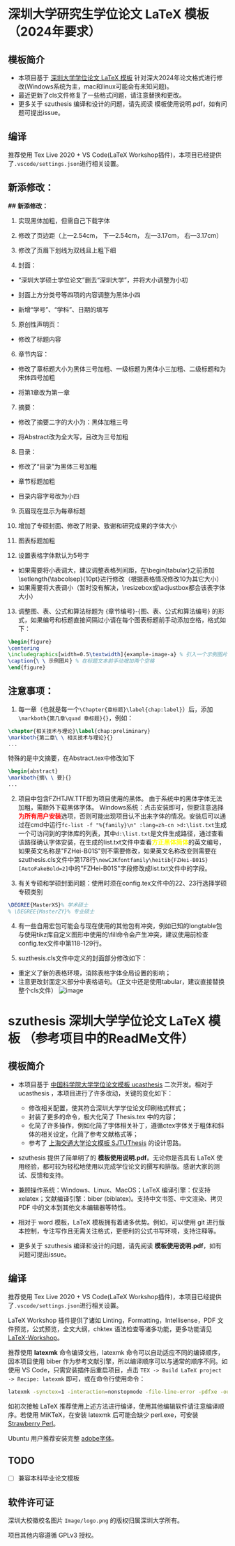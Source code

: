 # 深圳大学研究生学位论文 LaTeX 模板（2024年要求）
## 模板简介
* 本项目基于 [深圳大学学位论文 LaTeX 模板](https://github.com/yichengsu/szuthesis) 针对深大2024年论文格式进行修改(Windows系统为主，mac和linux可能会有未知问题)。
* 最近更新了cls文件修复了一些格式问题，请注意替换和更改。
* 更多关于 szuthesis 编译和设计的问题，请先阅读 模板使用说明.pdf，如有问题可提出issue。

## 编译
推荐使用 Tex Live 2020 + VS Code(LaTeX Workshop插件)，本项目已经提供了`.vscode/settings.json`进行相关设置。

## 新添修改：
**##** **新添修改：**

1. 实现黑体加粗，但需自己下载字体

2. 修改了页边距（上—2.54cm， 下—2.54cm， 左—3.17cm， 右—3.17cm）

3. 修改了页眉下划线为双线且上粗下细

4. 封面：

* “深圳大学硕士学位论文”删去“深圳大学”，并将大小调整为小初

* 封面上方分类号等四项的内容调整为黑体小四

* 新增“学号”、“学科”、日期的填写

5. 原创性声明页：

+ 修改了标题内容

6. 章节内容：

+ 修改了章标题大小为黑体三号加粗、一级标题为黑体小三加粗、二级标题和为宋体四号加粗

+ 将第1章改为第一章

7. 摘要：

+ 修改了摘要二字的大小为：黑体加粗三号

+ 将Abstract改为全大写，且改为三号加粗

8. 目录：

+ 修改了“目录”为黑体三号加粗

+ 章节标题加粗

+ 目录内容字号改为小四

9. 页眉现在显示为每章标题

10. 增加了专硕封面、修改了附录、致谢和研究成果的字体大小

11. 图表标题加粗

12. 设置表格字体默认为5号字
* 如果需要将小表调大，建议调整表格列间距，在\begin{tabular}之前添加\setlength{\tabcolsep}{10pt}进行修改（根据表格情况修改10为其它大小）
* 如果需要将大表调小（暂时没有解决，\resizebox或\adjustbox都会该表字体大小）

13. 调整图、表、公式和算法标题为   {章节编号}-{图、表、公式和算法编号}   的形式，如果编号和标题直接间隔过小请在每个图表标题前手动添加空格，格式如下：

```latex
\begin{figure}
\centering
\includegraphics[width=0.5\textwidth]{example-image-a} % 引入一个示例图片
\caption{\ \ 示例图片} % 在标题文本前手动增加两个空格
\end{figure}
```

## 注意事项：
1. 每一章（也就是每一个`\Chapter{章标题}\label{chap:label}`）后，添加`\markboth{第几章\quad 章标题}{}`，例如：
```latex
\chapter{相关技术与理论}\label{chap:preliminary}
\markboth{第二章\ \ 相关技术与理论}{}
...
```
特殊的是中文摘要，在Abstract.tex中修改如下
```latex
\begin{abstract}
\markboth{摘\ \ 要}{}
...
```
2. 项目中包含FZHTJW.TTF即为项目使用的黑体。
由于系统中的黑体字体无法加粗，需额外下载黑体字体。
Windows系统：点击安装即可，但要注意选择<span style="color: red;">**为所有用户安装**</span>选项，否则可能出现项目认不出来字体的情况。安装后可以通过在cmd中运行`fc-list -f "%{family}\n" :lang=zh-cn >d:\list.txt`生成一个可访问到的字体库的列表，其中`d:\list.txt`是文件生成路径，通过查看该路径确认字体安装，在生成的list.txt文件中查看<span style="color: yellow;">**方正黑体简体**</span>的英文编号，如果英文名称是"FZHei-B01S"则不需要修改，如果英文名称改变则需要在szuthesis.cls文件中第178行`\newCJKfontfamily\heitib{FZHei-B01S}[AutoFakeBold=2]`中的"FZHei-B01S"字段修改成list.txt文件中的字段。

3. 有关专硕和学硕封面问题：使用时须在config.tex文件中的22、23行选择学硕专硕类别
```latex
\DEGREE{MasterXS}% 学术硕士
% \DEGREE{MasterZY}% 专业硕士
```
4. 有一些自用宏包可能会与现在使用的其他包有冲突，例如已知的longtable包与使用tikz库自定义图形中使用的\fill命令会产生冲突，建议使用前检查config.tex文件中第118-129行。

5. suzthesis.cls文件中定义的封面部分修改如下：
* 重定义了新的表格环境，消除表格字体全局设置的影响；
* 注意更改封面定义部分中表格语句。（正文中还是使用tabular，建议直接替换整个cls文件）
![image](https://github.com/cflee123/SZUThesisLatest/assets/131333379/7695d954-f17e-4ad8-9999-ca3106fc5bbf)




# szuthesis 深圳大学学位论文 LaTeX 模板 （参考项目中的ReadMe文件）

## 模板简介
* 本项目基于 [中国科学院大学学位论文模板 ucasthesis](https://github.com/mohuangrui/ucasthesis) 二次开发。相对于 ucasthesis ，本项目进行了许多改动，关键的变化如下：
  * 修改相关配置，使其符合深圳大学学位论文印刷格式样式；
  * 封装了更多的命令，极大化简了 Thesis.tex 中的内容；
  * 化简了许多操作，例如化简了字体相关补丁，遵循ctex字体关于粗体和斜体的相关设定，化简了参考文献格式等；
  * 参考了 [上海交通大学论文模板 SJTUThesis](https://github.com/sjtug/SJTUThesis) 的设计思路。

* szuthesis 提供了简单明了的 **模板使用说明.pdf**。无论你是否具有 LaTeX 使用经验，都可较为轻松地使用以完成学位论文的撰写和排版。感谢大家的测试、反馈和支持。

* 兼顾操作系统：Windows、Linux、MacOS；LaTeX 编译引擎：仅支持xelatex；文献编译引擎：biber (biblatex)。支持中文书签、中文渲染、拷贝 PDF 中的文本到其他文本编辑器等特性。

* 相对于 word 模板，LaTeX 模板拥有着诸多优势。例如，可以使用 git 进行版本控制，专注写作且无需关注格式，更便利的公式书写环境，支持注释等。

* 更多关于 szuthesis 编译和设计的问题，请先阅读 **模板使用说明.pdf**，如有问题可提出issue。

## 编译
推荐使用 Tex Live 2020 + VS Code(LaTeX Workshop插件)，本项目已经提供了`.vscode/settings.json`进行相关设置。

LaTeX Workshop 插件提供了诸如 Linting，Formatting，Intellisense，PDF 文件预览，公式预览，全文大纲，chktex 语法检查等诸多功能，更多功能请见 [LaTeX-Workshop](https://github.com/James-Yu/LaTeX-Workshop)。

推荐使用 **latexmk** 命令编译文档，latexmk 命令可以自动适应不同的编译顺序，因本项目使用 biber 作为参考文献引擎，所以编译顺序可以与通常的顺序不同。如使用 VS Code，只需安装插件后重启项目，点击 `TEX -> Build LaTeX project -> Recipe: latexmk` 即可，或在命令行使用命令：

``` sh
latexmk -synctex=1 -interaction=nonstopmode -file-line-error -pdfxe -outdir=./Temp -e ensure_path('TEXINPUTS','./texmf//') Thesis.tex
```

如初次接触 LaTeX 推荐使用上述方法进行编译，使用其他编辑软件请注意编译顺序。若使用 MiKTeX，在安装 latexmk 后可能会缺少 perl.exe，可安装 [Strawberry Perl](https://www.perl.org/get.html)。

Ubuntu 用户推荐安装完整 [adobe字体](https://github.com/mohuangrui/ucasthesis/wiki/%E5%AD%97%E4%BD%93%E9%85%8D%E7%BD%AE#adobe-%E5%AD%97%E4%BD%93%E4%B8%8B%E8%BD%BD%E5%9C%B0%E5%9D%80)。

## TODO
- [ ] 兼容本科毕业论文模板

## 软件许可证
深圳大校徽校名图片 `Image/logo.png` 的版权归属深圳大学所有。

项目其他内容遵循 GPLv3 授权。
